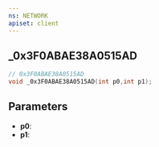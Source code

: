 ```yaml
---
ns: NETWORK
apiset: client
---
```

## _0x3F0ABAE38A0515AD

```c
// 0x3F0ABAE38A0515AD
void _0x3F0ABAE38A0515AD(int p0,int p1);
```


## Parameters
* **p0**:
* **p1**: